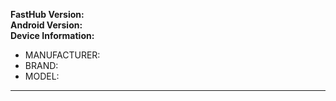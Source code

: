 <!--
   - Please provide as much as detail and example as you can.
   - Add screenshots if appropriate.
   - Make sure that you are always on the latest version.
   - Search issue before submitting a new one.
   
   Public Slack channel: https://rebrand.ly/fasthub
   
   #### How to submit Issue/Feature Request to *FastHub*
   - Make sure the included template is filled ( using FastHub will fill them up automatically ). 
   - If you planning to report multiple FRs/Issues that falls under the same category ~PLEASE REPORT THEM IN ONE TICKET~.
   - Make sure you are always on latest (FastHub/About & Click on version name).
   - Make sure the issue doesn't exists, lets keep things clean & tidy here :).  
-->

**FastHub Version:**  <!-- Don't forget to mention "Enterprise" here if needed. -->  
**Android Version:**  
**Device Information:**  
- MANUFACTURER: <!-- e.g. Yota Devices Limited -->  
- BRAND: <!-- e.g. YotaPhone -->  
- MODEL: <!-- e.g. YD201 -->  
---

